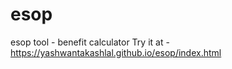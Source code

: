 # esop
esop tool - benefit calculator
Try it at - https://yashwantakashlal.github.io/esop/index.html
